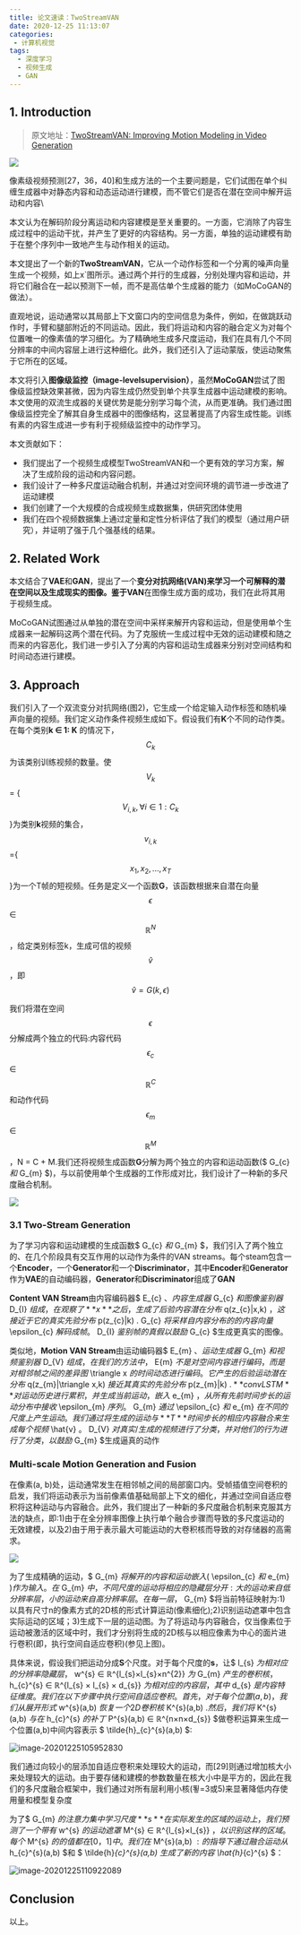 ```yaml
---
title: 论文速读：TwoStreamVAN
date: 2020-12-25 11:13:07
categories:
 - 计算机视觉
tags:
  - 深度学习
  - 视频生成
  - GAN
---
```


## 1. Introduction

> 原文地址：[TwoStreamVAN: Improving Motion Modeling in Video Generation](https://openaccess.thecvf.com/content_WACV_2020/papers/Sun_TwoStreamVAN_Improving_Motion_Modeling_in_Video_Generation_WACV_2020_paper.pdf)

![](https://i.loli.net/2020/12/24/QuJrB95NZzkI42s.png)

像素级视频预测[27，36，40]和生成方法的一个主要问题是，它们试图在单个纠缠生成器中对静态内容和动态运动进行建模，而不管它们是否在潜在空间中解开运动和内容\

本文认为在解码阶段分离运动和内容建模是至关重要的。一方面，它消除了内容生成过程中的运动干扰，并产生了更好的内容结构。另一方面，单独的运动建模有助于在整个序列中一致地产生与动作相关的运动。

本文提出了一个新的**TwoStreamVAN**，它从一个动作标签和一个分离的噪声向量生成一个视频，如上x`图所示。通过两个并行的生成器，分别处理内容和运动，并将它们融合在一起以预测下一帧，而不是高估单个生成器的能力（如MoCoGAN的做法）。

直观地说，运动通常以其局部上下文窗口内的空间信息为条件，例如，在做跳跃动作时，手臂和腿部附近的不同运动。因此，我们将运动和内容的融合定义为对每个位置唯一的像素值的学习细化。为了精确地生成多尺度运动，我们在具有几个不同分辨率的中间内容层上进行这种细化。此外，我们还引入了运动蒙版，使运动聚焦于它所在的区域。

本文将引入**图像级监控（image-levelsupervision）**，虽然**MoCoGAN**尝试了图像级监控缺效果甚微，因为内容生成仍然受到单个共享生成器中运动建模的影响。本文使用的双流生成器的关键优势是能分别学习每个流，从而更准确。我们通过图像级监控完全了解其自身生成器中的图像结构，这显著提高了内容生成性能。训练有素的内容生成进一步有利于视频级监控中的动作学习。

本文贡献如下：

- 我们提出了一个视频生成模型TwoStreamVAN和一个更有效的学习方案，解决了生成阶段的运动和内容问题。
- 我们设计了一种多尺度运动融合机制，并通过对空间环境的调节进一步改进了运动建模
- 我们创建了一个大规模的合成视频生成数据集，供研究团体使用
- 我们在四个视频数据集上通过定量和定性分析评估了我们的模型（通过用户研究），并证明了强于几个强基线的结果。

## 2. Related Work

本文结合了**VAE**和**GAN**，提出了一个**变分对抗网络(VAN)**来学习一个可解释的潜在空间以及生成现实的图像。鉴于**VAN**在图像生成方面的成功，我们在此将其用于视频生成。

MoCoGAN试图通过从单独的潜在空间中采样来解开内容和运动，但是使用单个生成器来一起解码这两个潜在代码。为了克服统一生成过程中无效的运动建模和随之而来的内容恶化，我们进一步引入了分离的内容和运动生成器来分别对空间结构和时间动态进行建模。

## 3. Approach

我们引入了一个双流变分对抗网络(图2)，它生成一个给定输入动作标签和随机噪声向量的视频。我们定义动作条件视频生成如下。假设我们有**K**个不同的动作类。在每个类别**k ∈ 1: K** 的情况下，$$ C_{k} $$为该类别训练视频的数量。使$$ V_{k} $$ = {$$V_{i,k}, \forall i \in 1:C_{k}$$}为类别**k**视频的集合，$$v_{i,k}$$={$$ x_{1},x_{2},...,x_{T} $$}为一个T帧的短视频。任务是定义一个函数**G**，该函数根据来自潜在向量$$\epsilon$$ ∈ $$ ℝ^{N} $$，给定类别标签k，生成可信的视频$$\hat{v}$$，即$$ \hat{v} = G(k,\epsilon)$$

我们将潜在空间$$\epsilon$$分解成两个独立的代码:内容代码$$\epsilon_{c}$$∈ $$ ℝ^{C} $$和动作代码$$\epsilon_{m}$$∈$$ ℝ^{M} $$，N = C + M.我们还将视频生成函数**G**分解为两个独立的内容和运动函数($ G_{c} $和$ G_{m} $)，与以前使用单个生成器的工作形成对比，我们设计了一种新的多尺度融合机制。

![](https://i.loli.net/2020/12/24/XulgzWHeoixMRTb.png)

### 3.1 Two-Stream Generation

为了学习内容和运动建模的生成函数$ G_{c} $和$ G_{m} $，我们引入了两个独立的、在几个阶段具有交互作用的以动作为条件的VAN streams。每个steam包含一个**Encoder**，一个**Generator**和一个**Discriminator**，其中**Encoder**和**Generator**作为**VAE**的自动编码器，**Generator**和**Discriminator**组成了**GAN**

**Content VAN Stream**由内容编码器$ E_{c} $、内容生成器$ G_{c} $和图像鉴别器$ D_{I} $组成，在观察了**x**之后，生成了后验内容潜在分布$ q(z_{c}|x,k) $，这接近于它的真实先验分布$ p(z_{c}|k) $.$ G_{c} $将采样自内容分布的的内容向量$ \epsilon_{c} $解码成帧。$ D_{I} $鉴别帧的真假以鼓励$ G_{c} $生成更真实的图像。

类似地，**Motion VAN Stream**由运动编码器$ E_{m} $、运动生成器$ G_{m} $和视频鉴别器$ D_{V} $组成，在我们的方法中，$ E{m} $不是对空间内容进行编码，而是对相邻帧之间的差异图$ \triangle x $的时间动态进行编码。它产生的后验运动潜在分布$ q(z_{m}|\triangle x,k) $接近其真实的先验分布$ p(z_{m}|k) $.**convLSTM**对运动历史进行累积，并生成当前运动，嵌入$ e_{m} $，从所有先前时间步长的运动分布中接收$ \epsilon_{m} $序列。$ G_{m} $通过$ \epsilon_{c} $和$ e_{m} $在不同的尺度上产生运动。我们通过将生成的运动与**T**时间步长的相应内容融合来生成每个视频$ \hat{v} $。$ D_{V} $对真实/生成的视频进行了分类，并对他们的行为进行了分类，以鼓励$ G_{m} $生成逼真的动作

### Multi-scale Motion Generation and Fusion

在像素(a, b)处，运动通常发生在相邻帧之间的局部窗口内。受帧插值空间卷积的启发，我们将运动表示为当前像素值基础局部上下文的细化，并通过空间自适应卷积将这种运动与内容融合。此外，我们提出了一种新的多尺度融合机制来克服其方法的缺点，即:1)由于在全分辨率图像上执行单个融合步骤而导致的多尺度运动的无效建模，以及2)由于用于表示最大可能运动的大卷积核而导致的对存储器的高需求。

![](https://i.loli.net/2020/12/24/4NQFA9ECBtfpxza.png)

为了生成精确的运动，$ G_{m} $将解开的内容和运动嵌入($ \epsilon_{c} $和$ e_{m} $)作为输入。在$ G_{m} $中，不同尺度的运动将相应的隐藏层分开:大的运动来自低分辨率层，小的运动来自高分辨率层。在每一层，$ G_{m} $将当前特征映射为:1)以具有尺寸n的像素方式的2D核的形式计算运动(像素细化);2)识别运动遮罩中包含实际运动的区域；3)生成下一层的运动图。为了将运动与内容融合，仅当像素位于运动被激活的区域中时，我们才分别将生成的2D核与以相应像素为中心的面片进行卷积(即，执行空间自适应卷积)(参见上图)。



具体来说，假设我们把运动分成**S**个尺度。对于每个尺度的**s**，让$ l_{s} $为相对应的分辨率隐藏层，$ w^{s} ∈ ℝ^{l_{s}×l_{s}×n^{2}} $为$ G_{m} $产生的卷积核，$ h_{c}^{s} ∈ ℝ^{l_{s} × l_{s} × d_{s}} $为相对应的内容层，其中$ d_{s} $是内容特征维度。我们在以下步骤中执行空间自适应卷积。首先，对于每个位置(a,b)，我们从展开形式$ w^{s}(a,b) $恢复一个2D卷积核$ K^{s}(a,b) $.然后，我们将$ K^{s}(a,b) $与在$ h_{c}^{s} $的补丁$ P^{s}(a,b) ∈ ℝ^{n×n×d_{s}} $做卷积运算来生成一个位置(a,b)中间内容表示 $ \tilde{h}_{c}^{s}(a,b) $:

![image-20201225105952830](https://i.loli.net/2020/12/25/F4I7zgub9ahVnft.png)

我们通过向较小的层添加自适应卷积来处理较大的运动，而[29]则通过增加核大小来处理较大的运动。由于要存储和建模的参数数量在核大小中是平方的，因此在我们的多尺度融合框架中，我们通过对所有层利用小核(푛=3或5)来显著降低内存使用量和模型复杂度



为了$ G_{m} $的注意力集中学习尺度**s**在实际发生的区域的运动上，我们预测了一个带有$ w^{s} $的运动遮罩$ M^{s} ∈ ℝ^{l_{s}×l_{s}} $，以识别这样的区域。每个$ M^{s} $的的值都在[0，1]中。我们在$ M^{s}(a,b) $:的指导下通过融合运动从$ h_{c}^{s}(a,b) $和 $ \tilde{h}_{c}^{s}(a,b) $生成了新的内容$ \hat{h}_{c}^{s} $：

![image-20201225110922089](https://i.loli.net/2020/12/25/NLE6c9F4XHe2CaY.png)

## Conclusion

以上。